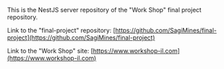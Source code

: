 This is the NestJS server repository of the "Work Shop" final project repository.

Link to the "final-project" repository: [https://github.com/SagiMines/final-project](https://github.com/SagiMines/final-project)

Link to the "Work Shop" site: [https://www.workshop-il.com](https://www.workshop-il.com)
